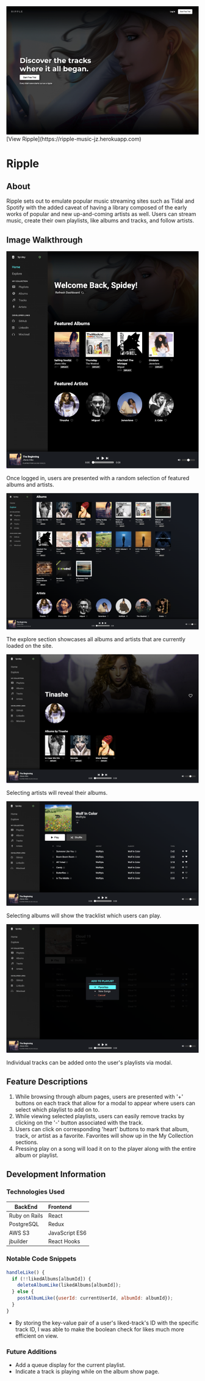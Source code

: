 <img src="app/assets/images/ss01.png" alt="Ripple">
[View Ripple](https://ripple-music-jz.herokuapp.com)

# Ripple

## About

Ripple sets out to emulate popular music streaming sites such as Tidal and Spotify with the added caveat of having a library composed of the early works of popular and new up-and-coming artists as well. Users can stream music, create their own playlists, like albums and tracks, and follow artists.

## Image Walkthrough

<img src="app/assets/images/ss03.png" alt="Welcome">

Once logged in, users are presented with a random selection of featured albums and artists.

<img src="app/assets/images/ss04.png" alt="Explore">

The explore section showcases all albums and artists that are currently loaded on the site.

<img src="app/assets/images/ss05.png" alt="Artist">

Selecting artists will reveal their albums.

<img src="app/assets/images/ss06.png" alt="Album">

Selecting albums will show the tracklist which users can play.

<img src="app/assets/images/ss07.png" alt="Modal">

Individual tracks can be added onto the user's playlists via modal.

## Feature Descriptions
1. While browsing through album pages, users are presented with '+' buttons on each track that allow for a modal to appear where users can select which playlist to add on to.
2. While viewing selected playlists, users can easily remove tracks by clicking on the '-' button associated with the track.
3. Users can click on corresponding 'heart' buttons to mark that album, track, or artist as a favorite. Favorites will show up in the My Collection sections.
4. Pressing play on a song will load it on to the player along with the entire album or playlist.
 
## Development Information

### Technologies Used

BackEnd | Frontend
---|:--
Ruby on Rails | React
PostgreSQL | Redux
AWS S3 | JavaScript ES6
jbuilder | React Hooks

### Notable Code Snippets

```javascript
handleLike() {
  if (!!likedAlbums[albumId]) {
    deleteAlbumLike(likedAlbums[albumId]);
  } else {
    postAlbumLike({userId: currentUserId, albumId: albumId});
  }
}
```

* By storing the key-value pair of a user's liked-track's ID with the specific track ID, I was able to make the boolean check for likes much more efficient on view.

### Future Additions

* Add a queue display for the current playlist.
* Indicate a track is playing while on the album show page.
